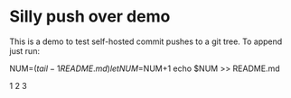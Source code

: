 Silly push over demo
====================

This is a demo to test self-hosted commit pushes to a git tree.
To append just run:

NUM=$(tail -1 README.md)
let NUM=$NUM+1
echo $NUM >> README.md 

1
2
3
